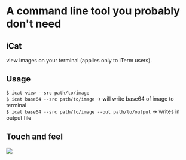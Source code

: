 # A command line tool you probably don't need

## iCat
view images on your terminal (applies only to iTerm users).

## Usage
`$ icat view --src path/to/image`<br>
`$ icat base64 --src path/to/image` -> will write base64 of image to terminal<br>
`$ icat base64 --src path/to/image --out path/to/output` -> writes in output file

## Touch and feel
![](git_resources/icat_demo.gif)
